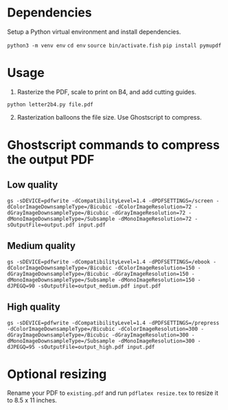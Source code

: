 # Dependencies

Setup a Python virtual environment and install dependencies.

`python3 -m venv env`
`cd env`
`source bin/activate.fish`
`pip install pymupdf`

# Usage

1. Rasterize the PDF, scale to print on B4, and add cutting guides.

`python letter2b4.py file.pdf`

2. Rasterization balloons the file size. Use Ghostscript to compress.

# Ghostscript commands to compress the output PDF

## Low quality

`gs -sDEVICE=pdfwrite -dCompatibilityLevel=1.4 -dPDFSETTINGS=/screen -dColorImageDownsampleType=/Bicubic -dColorImageResolution=72 -dGrayImageDownsampleType=/Bicubic -dGrayImageResolution=72 -dMonoImageDownsampleType=/Subsample -dMonoImageResolution=72 -sOutputFile=output.pdf input.pdf`

## Medium quality

`gs -sDEVICE=pdfwrite -dCompatibilityLevel=1.4 -dPDFSETTINGS=/ebook -dColorImageDownsampleType=/Bicubic -dColorImageResolution=150 -dGrayImageDownsampleType=/Bicubic -dGrayImageResolution=150 -dMonoImageDownsampleType=/Subsample -dMonoImageResolution=150 -dJPEGQ=90 -sOutputFile=output_medium.pdf input.pdf`

## High quality

`gs -sDEVICE=pdfwrite -dCompatibilityLevel=1.4 -dPDFSETTINGS=/prepress -dColorImageDownsampleType=/Bicubic -dColorImageResolution=300 -dGrayImageDownsampleType=/Bicubic -dGrayImageResolution=300 -dMonoImageDownsampleType=/Subsample -dMonoImageResolution=300 -dJPEGQ=95 -sOutputFile=output_high.pdf input.pdf`

# Optional resizing

Rename your PDF to `existing.pdf` and run `pdflatex resize.tex` to resize it to
8.5 x 11 inches.
